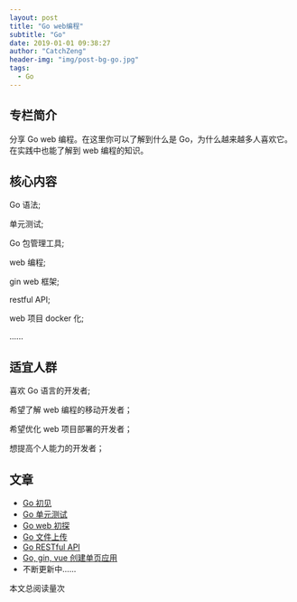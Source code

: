 ```yaml
---
layout: post
title: "Go web编程"
subtitle: "Go"
date: 2019-01-01 09:38:27
author: "CatchZeng"
header-img: "img/post-bg-go.jpg"
tags:
  - Go
---
```


## 专栏简介

分享 Go web 编程。在这里你可以了解到什么是 Go，为什么越来越多人喜欢它。在实践中也能了解到 web 编程的知识。

## 核心内容

Go 语法;

单元测试;

Go 包管理工具;

web 编程;

gin web 框架;

restful API;

web 项目 docker 化;

......

## 适宜人群

喜欢 Go 语言的开发者;

希望了解 web 编程的移动开发者；

希望优化 web 项目部署的开发者；

想提高个人能力的开发者；

## 文章

- [Go 初见](https://xiaozhuanlan.com/topic/4632709185)
- [Go 单元测试](https://xiaozhuanlan.com/topic/1846325907)
- [Go web 初探](https://xiaozhuanlan.com/topic/2957168304)
- [Go 文件上传](https://xiaozhuanlan.com/topic/7256384091)
- [Go RESTful API](https://xiaozhuanlan.com/topic/7813259064)
- [Go, gin, vue 创建单页应用](https://xiaozhuanlan.com/topic/1327690845)
- 不断更新中......

<span id="busuanzi_container_page_pv">
本文总阅读量<span id="busuanzi_value_page_pv"></span>次
</span>
